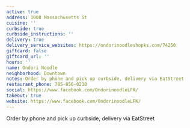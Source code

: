 ```yaml
---
active: true
address: 1008 Massachusetts St
cuisine: ''
curbside: true
curbside_instructions: ''
delivery: true
delivery_service_websites: https://ondorinoodleshopks.com/74250
giftcard: false
giftcard_url: ''
hours: ''
name: Ondori Noodle
neighborhood: Downtown
notes: Order by phone and pick up curbside, delivery via EatStreet
restaurant_phone: 785-856-0210
social: https://www.facebook.com/OndorinoodleLFK/
takeout: true
website: https://www.facebook.com/OndorinoodleLFK/
---
```


Order by phone and pick up curbside, delivery via EatStreet